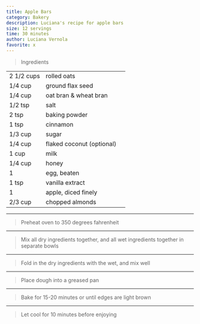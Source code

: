 ```yaml
---
title: Apple Bars
category: Bakery
description: Luciana's recipe for apple bars
size: 12 servings
time: 30 minutes
author: Luciana Vernola
favorite: x
---
```


> Ingredients

| | | |
|-|-|-|
| 2 1/2 cups | rolled oats |
| 1/4 cup | ground flax seed |
| 1/4 cup | oat bran & wheat bran |
| 1/2 tsp | salt |
| 2 tsp | baking powder |
| 1 tsp | cinnamon |
| 1/3 cup | sugar |
| 1/4 cup | flaked coconut (optional) |
| 1 cup | milk |
| 1/4 cup | honey |
| 1 | egg, beaten |
| 1 tsp | vanilla extract |
| 1 | apple, diced finely |
| 2/3 cup | chopped almonds |

---

> Preheat oven to 350 degrees fahrenheit

---

> Mix all dry ingredients together, and all wet ingredients together in separate bowls

---

> Fold in the dry ingredients with the wet, and mix well

---

> Place dough into a greased pan

---

> Bake for 15-20 minutes or until edges are light brown

---

> Let cool for 10 minutes before enjoying